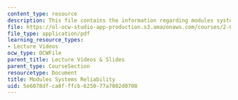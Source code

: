```yaml
---
content_type: resource
description: This file contains the information regarding modules systems reliability.
file: https://ol-ocw-studio-app-production.s3.amazonaws.com/courses/2-627-fundamentals-of-photovoltaics-fall-2013/5e6078dfca8fffcb625077a7082d0708_MIT2_627F13_lec17.pdf
file_type: application/pdf
learning_resource_types:
- Lecture Videos
ocw_type: OCWFile
parent_title: Lecture Videos & Slides
parent_type: CourseSection
resourcetype: Document
title: Modules Systems Reliability
uid: 5e6078df-ca8f-ffcb-6250-77a7082d0708
---
```

